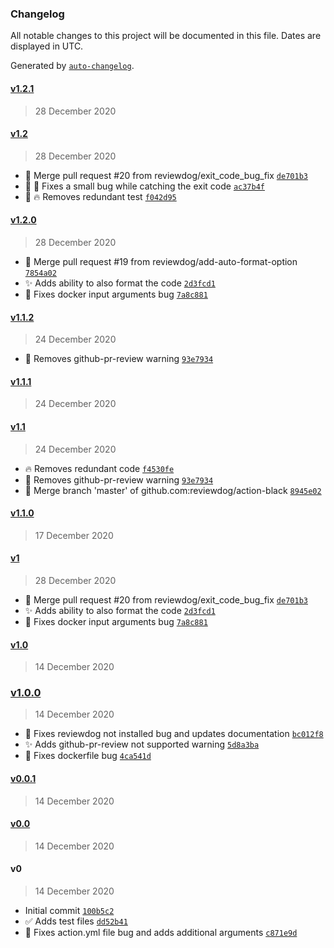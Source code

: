 ### Changelog

All notable changes to this project will be documented in this file. Dates are displayed in UTC.

Generated by [`auto-changelog`](https://github.com/CookPete/auto-changelog).

#### [v1.2.1](https://github.com/reviewdog/action-black/compare/v1.2...v1.2.1)

> 28 December 2020

#### [v1.2](https://github.com/reviewdog/action-black/compare/v1.2.0...v1.2)

> 28 December 2020

- :twisted_rightwards_arrows: Merge pull request #20 from reviewdog/exit_code_bug_fix [`de701b3`](https://github.com/reviewdog/action-black/commit/de701b3f1708f1868d55c9285a06571c2bde7171)
- :art: :bug: Fixes a small bug while catching the exit code [`ac37b4f`](https://github.com/reviewdog/action-black/commit/ac37b4f4b861666e736df9943171a85e853e0ccb)
- :art: :fire: Removes redundant test [`f042d95`](https://github.com/reviewdog/action-black/commit/f042d9566d475dd75a1af0400a63affe4cdae2da)

#### [v1.2.0](https://github.com/reviewdog/action-black/compare/v1.1.2...v1.2.0)

> 28 December 2020

- :twisted_rightwards_arrows: Merge pull request #19 from reviewdog/add-auto-format-option [`7854a02`](https://github.com/reviewdog/action-black/commit/7854a0223bd5288b5f0b5c6fa34170bde21d7615)
- :sparkles: Adds ability to also format the code [`2d3fcd1`](https://github.com/reviewdog/action-black/commit/2d3fcd14c4eccf82ef584084d0a6d4f02869dd05)
- :bug: Fixes docker input arguments bug [`7a8c881`](https://github.com/reviewdog/action-black/commit/7a8c881dae3ee394d7b2df183bf24136a039a5b5)

#### [v1.1.2](https://github.com/reviewdog/action-black/compare/v1.1.1...v1.1.2)

> 24 December 2020

- :memo: Removes github-pr-review warning [`93e7934`](https://github.com/reviewdog/action-black/commit/93e79341fe169dc7c8b1c46503542cebd8bda58f)

#### [v1.1.1](https://github.com/reviewdog/action-black/compare/v1.1...v1.1.1)

> 24 December 2020

#### [v1.1](https://github.com/reviewdog/action-black/compare/v1.1.0...v1.1)

> 24 December 2020

- :fire: Removes redundant code [`f4530fe`](https://github.com/reviewdog/action-black/commit/f4530fe6b3d3bc4c3799745505e35206c0c44516)
- :memo: Removes github-pr-review warning [`93e7934`](https://github.com/reviewdog/action-black/commit/93e79341fe169dc7c8b1c46503542cebd8bda58f)
- :twisted_rightwards_arrows: Merge branch 'master' of github.com:reviewdog/action-black [`8945e02`](https://github.com/reviewdog/action-black/commit/8945e02b07654522cab03fafd9a138544138c673)

#### [v1.1.0](https://github.com/reviewdog/action-black/compare/v1...v1.1.0)

> 17 December 2020

#### [v1](https://github.com/reviewdog/action-black/compare/v1.0...v1)

> 28 December 2020

- :twisted_rightwards_arrows: Merge pull request #20 from reviewdog/exit_code_bug_fix [`de701b3`](https://github.com/reviewdog/action-black/commit/de701b3f1708f1868d55c9285a06571c2bde7171)
- :sparkles: Adds ability to also format the code [`2d3fcd1`](https://github.com/reviewdog/action-black/commit/2d3fcd14c4eccf82ef584084d0a6d4f02869dd05)
- :bug: Fixes docker input arguments bug [`7a8c881`](https://github.com/reviewdog/action-black/commit/7a8c881dae3ee394d7b2df183bf24136a039a5b5)

#### [v1.0](https://github.com/reviewdog/action-black/compare/v1.0.0...v1.0)

> 14 December 2020

### [v1.0.0](https://github.com/reviewdog/action-black/compare/v0.0.1...v1.0.0)

> 14 December 2020

- :bug: Fixes reviewdog not installed bug and updates documentation [`bc012f8`](https://github.com/reviewdog/action-black/commit/bc012f831b15d6543dfea0b1f0963d30b1ebfe1b)
- :sparkles: Adds github-pr-review not supported warning [`5d8a3ba`](https://github.com/reviewdog/action-black/commit/5d8a3bab08445cc4fd3568e136a2203eb0f46b26)
- :bug: Fixes dockerfile bug [`4ca541d`](https://github.com/reviewdog/action-black/commit/4ca541deb11d6df2b905c71ba9130c8c1a384963)

#### [v0.0.1](https://github.com/reviewdog/action-black/compare/v0.0...v0.0.1)

> 14 December 2020

#### [v0.0](https://github.com/reviewdog/action-black/compare/v0...v0.0)

> 14 December 2020

#### v0

> 14 December 2020

- Initial commit [`100b5c2`](https://github.com/reviewdog/action-black/commit/100b5c205439e57216df919a9b2240b23f6ba085)
- :white_check_mark: Adds test files [`dd52b41`](https://github.com/reviewdog/action-black/commit/dd52b418d75d7962d1eb544de45f85610f4c6488)
- :bug: Fixes action.yml file bug and adds additional arguments [`c871e9d`](https://github.com/reviewdog/action-black/commit/c871e9d26198deb2ecc3931da5ccc639c36e1640)
